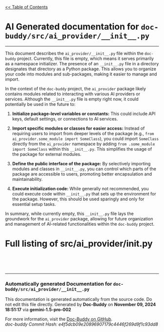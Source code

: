 [<< Table of Contents](../../index.md)

# AI Generated documentation for `doc-buddy/src/ai_provider/__init__.py`
---
This document describes the `ai_provider/__init__.py` file within the `doc-buddy` project.  Currently, this file is empty, which means it serves primarily as a namespace initializer.  The presence of an `__init__.py` file in a directory designates that directory as a Python package. This allows you to organize your code into modules and sub-packages, making it easier to manage and import.

In the context of the `doc-buddy` project, the `ai_provider` package likely contains modules related to interacting with various AI providers or services.  Although the `__init__.py` file is empty right now, it could potentially be used in the future to:

1. **Initialize package-level variables or constants:** This could include API keys, default settings, or connections to AI services.

2. **Import specific modules or classes for easier access:**  Instead of requiring users to import from deeper levels of the package (e.g., `from ai_provider.some_module import SomeClass`), you could import `SomeClass` directly from the `ai_provider` namespace by adding `from .some_module import SomeClass` within this `__init__.py`. This simplifies the usage of the package for external modules.

3. **Define the public interface of the package:** By selectively importing modules and classes in `__init__.py`, you can control which parts of the package are accessible to users, promoting better encapsulation and maintainability.

4. **Execute initialization code:** While generally not recommended, you could execute code within `__init__.py` that sets up the environment for the package.  However, this should be used sparingly and only for essential setup tasks.

In summary, while currently empty, this `__init__.py` file lays the groundwork for the `ai_provider` package, allowing for future organization and management of AI-related functionalities within the `doc-buddy` project.

# Full listing of src/ai_provider/__init__.py
```{'python'}

```
<br>
<br>


---
### Automatically generated Documentation for `doc-buddy/src/ai_provider/__init__.py`
This documentation is generated automatically from the source code. Do not edit this file directly.
Generated by **Doc-Buddy** on **November 09, 2024 18:51:17** via **gemini-1.5-pro-002**

For more information, visit the [Doc-Buddy on GitHub](https://github.com/scott-r-lindsey/doc-buddy).  
*doc-buddy Commit Hash: e4f5dcb09e20896907179c4446f269d9f1c93dd8*
